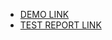 - [DEMO LINK](https://misha200119.github.io/layout_product-cards/)
- [TEST REPORT LINK](https://misha200119.github.io/layout_product-cards/report/html_report/)

